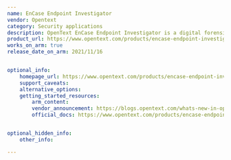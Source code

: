 ```yaml
---
name: EnCase Endpoint Investigator
vendor: Opentext
category: Security applications
description: OpenText EnCase Endpoint Investigator is a digital forensics tool that enables comprehensive investigations of networked endpoints. It allows for the remote collection, analysis, and reporting of data from various devices, aiding in internal investigations, compliance audits, and incident responses while ensuring evidence integrity.
product_url: https://www.opentext.com/products/encase-endpoint-investigator
works_on_arm: true
release_date_on_arm: 2021/11/16


optional_info:
    homepage_url: https://www.opentext.com/products/encase-endpoint-investigator
    support_caveats:
    alternative_options:
    getting_started_resources:
        arm_content:
        vendor_announcement: https://blogs.opentext.com/whats-new-in-opentext-encase-endpoint-investigator/#:~:text=November%C2%A02021%3A%20What%E2%80%99s%20new%20in%20EnCase%C2%A0Endpoint%20Investigator%20CE%2021.4%20%C2%A0
        official_docs: https://www.opentext.com/products/encase-endpoint-investigator


optional_hidden_info:
    other_info:

---
```

